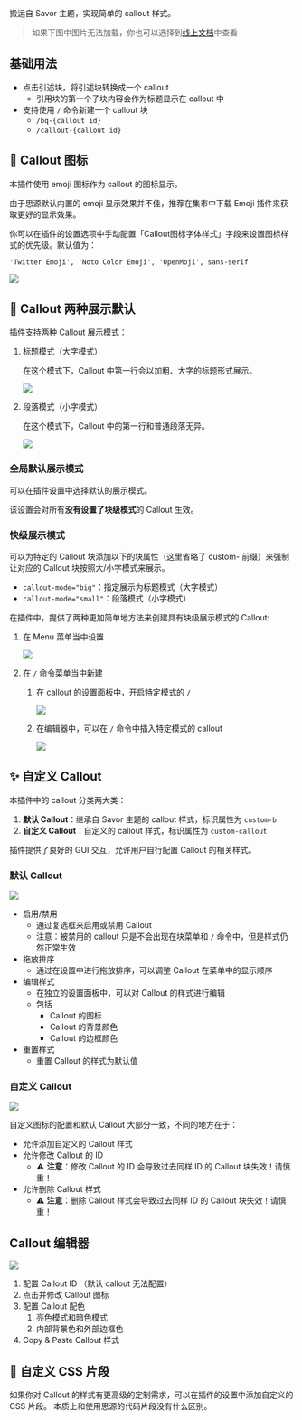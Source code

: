 搬运自 Savor 主题，实现简单的 callout 样式。

> 如果下图中图片无法加载，你也可以选择到[线上文档](https://flowus.cn/share/e1961b24-8bf9-4d2f-9ca4-794d81824524?code=80RAFK)中查看

## 基础用法

- 点击引述块，将引述块转换成一个 callout
  - 引用块的第一个子块内容会作为标题显示在 callout 中
- 支持使用 `/` 命令新建一个 callout 块
  - `/bq-{callout id}`
  - `/callout-{callout id}`


## 🎨 Callout 图标

本插件使用 emoji 图标作为 callout 的图标显示。

由于思源默认内置的 emoji 显示效果并不佳，推荐在集市中下载 Emoji 插件来获取更好的显示效果。

你可以在插件的设置选项中手动配置「Callout图标字体样式」字段来设置图标样式的优先级。默认值为：

```
'Twitter Emoji', 'Noto Color Emoji', 'OpenMoji', sans-serif
```

![](asset/emoji-font.png)

## 🔋 Callout 两种展示默认

插件支持两种 Callout 展示模式：

1. 标题模式（大字模式）

    在这个模式下，Callout 中第一行会以加粗、大字的标题形式展示。

    ![](asset/big-mode.png)
2. 段落模式（小字模式）

    在这个模式下，Callout 中的第一行和普通段落无异。

    ![](asset/small-mode.png)

### 全局默认展示模式

可以在插件设置中选择默认的展示模式。

该设置会对所有**没有设置了块级模式**的 Callout 生效。

### 快级展示模式

可以为特定的 Callout 块添加以下的块属性（这里省略了 custom- 前缀）来强制让对应的 Callout 块按照大/小字模式来展示。

* `callout-mode="big"`：指定展示为标题模式（大字模式）
* `callout-mode="small"`：段落模式（小字模式）

在插件中，提供了两种更加简单地方法来创建具有块级展示模式的 Callout:

1. 在 Menu 菜单当中设置

    ![](asset/mode-menu.png)

2. 在 `/` 命令菜单当中新建

    1. 在 callout 的设置面板中，开启特定模式的 `/`

        ![](asset/mode-slash-set.png)

    2. 在编辑器中，可以在 `/` 命令中插入特定模式的 callout

        ![](asset/mode-slash-insert.png)


## ✨ 自定义 Callout

本插件中的 callout 分类两大类：

1. **默认 Callout**：继承自 Savor 主题的 callout 样式，标识属性为 `custom-b`
2. **自定义 Callout**：自定义的 callout 样式，标识属性为 `custom-callout`

插件提供了良好的 GUI 交互，允许用户自行配置 Callout 的相关样式。

### 默认 Callout

![](asset/default-callout.png)

- 启用/禁用
  - 通过复选框来启用或禁用 Callout
  - 注意：被禁用的 callout 只是不会出现在块菜单和 `/` 命令中，但是样式仍然正常生效
- 拖放排序
  - 通过在设置中进行拖放排序，可以调整 Callout 在菜单中的显示顺序
- 编辑样式
  - 在独立的设置面板中，可以对 Callout 的样式进行编辑
  - 包括
    - Callout 的图标
    - Callout 的背景颜色
    - Callout 的边框颜色
- 重置样式
  - 重置 Callout 的样式为默认值

### 自定义 Callout

![](asset/custom-callout.png)

自定义图标的配置和默认 Callout 大部分一致，不同的地方在于：

- 允许添加自定义的 Callout 样式
- 允许修改 Callout 的 ID
  - ⚠️ **注意**：修改 Callout 的 ID 会导致过去同样 ID 的 Callout 块失效！请慎重！
- 允许删除 Callout 样式
  - ⚠️ **注意**：删除 Callout 样式会导致过去同样 ID 的 Callout 块失效！请慎重！

## Callout 编辑器

![](asset/editor.png)

1. 配置 Callout ID （默认 callout 无法配置）
2. 点击并修改 Callout 图标
3. 配置 Callout 配色
   1. 亮色模式和暗色模式
   2. 内部背景色和外部边框色
4. Copy & Paste Callout 样式

## 🎨 自定义 CSS 片段

如果你对 Callout 的样式有更高级的定制需求，可以在插件的设置中添加自定义的 CSS 片段。
本质上和使用思源的代码片段没有什么区别。

